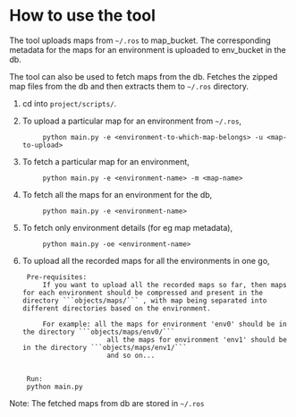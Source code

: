 # How to use the tool

The tool uploads maps from `~/.ros` to map_bucket. The corresponding metadata for the maps for an environment is uploaded to env_bucket in the db.

The tool can also be used to fetch maps from the db. Fetches the zipped map files from the db and then extracts them to `~/.ros` directory.

                
                 
1. cd into ```project/scripts/```.


2. To upload a particular map for an environment from `~/.ros`,
            
            python main.py -e <environment-to-which-map-belongs> -u <map-to-upload> 
            
3. To fetch a particular map for an environment,
           
            python main.py -e <environment-name> -m <map-name>            

4. To fetch all the maps for an environment for the db,
            
            python main.py -e <environment-name>
            
5. To fetch only environment details (for eg map metadata),
            
            python main.py -oe <environment-name> 
            
6. To upload all the recorded maps for all the environments in one go,

        Pre-requisites:
            If you want to upload all the recorded maps so far, then maps  for each environment should be compressed and present in the directory ```objects/maps/``` , with map being separated into different directories based on the environment.
                    
            For example: all the maps for environment 'env0' should be in the directory ```objects/maps/env0/```
                            all the maps for environment 'env1' should be in the directory ```objects/maps/env1/```
                            and so on...
 
          
        Run:    
        python main.py            
                       

Note: The fetched maps from db are stored in `~/.ros`
